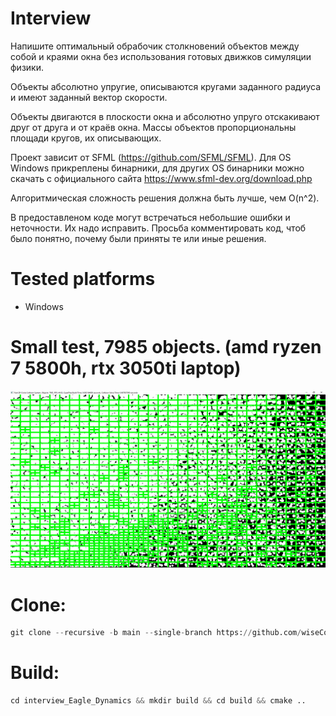 # Interview

Напишите оптимальный обрабочик столкновений объектов между собой и
краями окна без использования готовых движков симуляции физики. 

Объекты абсолютно упругие, описываются кругами заданного радиуса и 
имеют заданный вектор скорости.

Объекты двигаются в плоскости окна и абсолютно упруго отскакивают 
друг от друга и от краёв окна. 
Массы объектов пропорциональны площади кругов, их описывающих.  

Проект зависит от SFML (https://github.com/SFML/SFML). 
Для OS Windows прикреплены бинарники, для других OS бинарники можно скачать 
с официального сайта https://www.sfml-dev.org/download.php

Алгоритмическая сложность решения должна быть лучше, чем O(n^2).

В предоставленом коде могут встречаться небольшие ошибки и неточности. 
Их надо исправить.
Просьба комментировать код, чтоб было понятно, почему были приняты те или иные решения.

# Tested platforms
- Windows

# Small test, 7985 objects. (amd ryzen 7 5800h, rtx 3050ti laptop)
![Alt text](/Resources/Results.png)

# Clone:
```python
git clone --recursive -b main --single-branch https://github.com/wiseConst/interview_Eagle_Dynamics.git
```
# Build:
```python
cd interview_Eagle_Dynamics && mkdir build && cd build && cmake ..
```
